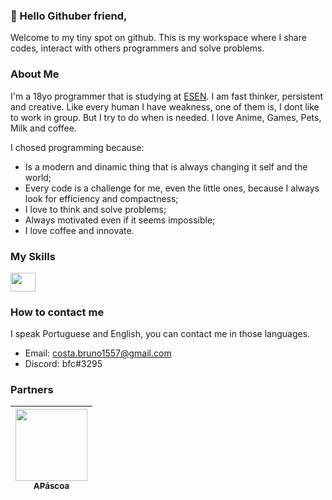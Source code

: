 ### 👋 Hello Githuber friend,
Welcome to my tiny spot on github. This is my workspace where I share codes, interact with others programmers and solve problems.

### About Me
I'm a 18yo programmer that is studying at [ESEN](https://www.esenviseu.net/). 
I am fast thinker, persistent and creative. Like every human I have weakness, one of them is, I dont like to work in group. But I try to do when is needed.
I love Anime, Games, Pets, Milk and coffee.

I chosed programming because:
- Is a modern and dinamic thing that is always changing it self and the world;
- Every code is a challenge for me, even the little ones, because I always look for efficiency and compactness;
- I love to think and solve problems;
- Always motivated even if it seems impossible;
- I love coffee and innovate.

### My Skills
<img align="center" height="30" width="40" src="https://cdn.jsdelivr.net/gh/devicons/devicon/icons/python/python-original.svg">

### How to contact me
I speak Portuguese and English, you can contact me in those languages.

 - Email: costa.bruno1557@gmail.com
 - Discord: bfc#3295

### Partners
[<img src="https://avatars.githubusercontent.com/u/51238719?s=400&v=4" width=115 > <br> <sub> APáscoa </sub>](https://github.com/apascoa) |
| :---: |

